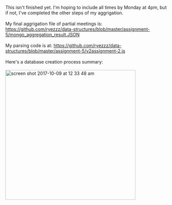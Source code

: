 This isn't finished yet. I'm hoping to include all times by Monday at 4pm, but if not, I've completed the other steps of my aggrigation. 
<br>
<br>
My final aggrigation file of partial meetings is: https://github.com/ryezzz/data-structures/blob/master/assignment-5/mongo_aggregation_result.JSON 
<br>
<br>
My parsing code is at:
https://github.com/ryezzz/data-structures/blob/master/assignment-5/v2assignment-2.js
<br>
<br>
Here's a database creation process summary:
<br>
<br>
<img width="405" alt="screen shot 2017-10-09 at 12 33 48 am" src="https://user-images.githubusercontent.com/15457713/31325416-e2bf2234-ac8a-11e7-89b4-ef8ca83816d4.png">
